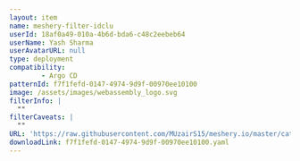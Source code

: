 ```yaml
---
layout: item
name: meshery-filter-idclu
userId: 18af0a49-010a-4b6d-bda6-c48c2eebeb64
userName: Yash Sharma
userAvatarURL: null
type: deployment
compatibility: 
        - Argo CD
patternId: f7f1fefd-0147-4974-9d9f-00970ee10100
image: /assets/images/webassembly_logo.svg
filterInfo: |
  ""
filterCaveats: |
  ""
URL: 'https://raw.githubusercontent.com/MUzairS15/meshery.io/master/catalog/f7f1fefd-0147-4974-9d9f-00970ee10100.yaml'
downloadLink: f7f1fefd-0147-4974-9d9f-00970ee10100.yaml
---
```

